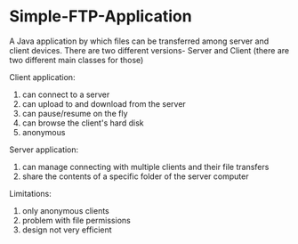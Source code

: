 # Simple-FTP-Application
A Java application by which files can be transferred among server and client devices.
There are two different versions- Server and Client (there are two different main classes for those)

Client application:
1. can connect to a server
2. can upload to and download from the server
3. can pause/resume on the fly
4. can browse the client's hard disk
5. anonymous

Server application:
1. can manage connecting with multiple clients and their file transfers
2. share the contents of a specific folder of the server computer

Limitations:
1. only anonymous clients
2. problem with file permissions
3. design not very efficient
